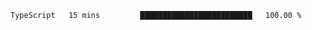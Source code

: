 
<!--START_SECTION:waka-->

```txt
TypeScript   15 mins         █████████████████████████   100.00 %
```

<!--END_SECTION:waka-->

<!--unk0e-ctrlmd-blitzh-Klöggr-->
